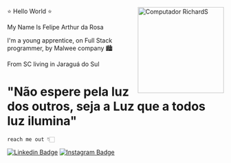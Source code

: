 <img src="https://media.discordapp.net/attachments/938812383810453555/1019642350286413944/68747470733a2f2f63646e2e646973636f72646170702e636f6d2f6174746163686d656e74732f3933383831323338333831303435333535352f3935343037393738343837333338363038342f4c6f676f477275706f4d616c7765655f6d617263612e706e6_1.png?width=476&height=476" min-width="200px" max-width="200px" width="200px" align="right" alt="Computador RichardS">
         ⭐ Hello World ⭐

 My Name Is Felipe Arthur da Rosa
 
 I'm a young apprentice, on Full Stack programmer, by Malwee company 🏙

 From SC living in Jaraguá do Sul
 
 # "Não espere pela luz dos outros, seja a Luz que a todos luz ilumina"
 
    reach me out 👇🏻
  [![Linkedin Badge](https://img.shields.io/badge/-LinkedIn-blue?style=flat-square&logo=Linkedin&logoColor=white&link=https://https://www.linkedin.com/in/felipe-arthur-da-rosa-2994b7231/)](https://www.linkedin.com/in/felipe-arthur-da-rosa-2994b7231/)
  [![Instagram Badge](https://img.shields.io/badge/-Instagram-violet?style=flat-square&logo=Instagram&logoColor=white&link=https://https://www.instagram.com/felipe_sups/)](https://www.instagram.com/felipe_sups/)
